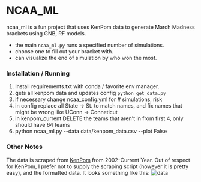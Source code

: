 # NCAA_ML

ncaa_ml is a fun project that uses KenPom data to generate March Madness brackets using GNB, RF models.

- the main `ncaa_ml.py` runs a specified number of simulations.
- choose one to fill out your bracket with.
- can visualize the end of simulation by who won the most.
### Installation / Running
1.  Install requirements.txt with conda / favorite env manager.
2.  gets all kenpom data and updates config `python get_data.py`
3.  if necessary change ncaa_config.yml for # simulations, risk
4.  in config replace all State -> St. to match names, and fix names that might be wrong like UConn -> Conneticut
5.  in kenpom_current DELETE the teams that aren't in from first 4, only should have 64 teams
5.  python ncaa_ml.py --data data/kenpom_data.csv --plot False   
### Other Notes
The data is scraped from [KenPom](https://www.kenpom.com) from 2002-Current Year.
Out of respect for KenPom, I prefer not to supply the scraping script (however it is pretty easy), and the formatted data.
It looks something like this:
![data](https://imgur.com/koWksdN.png)

